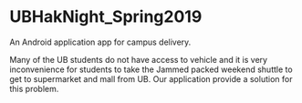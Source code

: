 # UBHakNight_Spring2019
An Android application app for campus delivery.

Many of the UB students do not have access to vehicle and it is very inconvenience for students to take the Jammed packed weekend shuttle to
get to supermarket and mall from UB.  Our application provide a solution for this problem.

